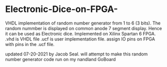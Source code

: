 # Electronic-Dice-on-FPGA-
VHDL implementation of random number generator from 1 to 6 (3 bits). 
The random nummber is displayed on common anode 7 segment display.
Hence it can be used as Electronic dice.
Implemented on Xilinx Spartan 6 FPGA.
.vhd is VHDL file
.ucf is user implementation file. assign IO pins on FPGA with pins in the .ucf file.

updated 07-20-2021 by Jacob Seal.  will attempt to make this random number generator code run on my nandland GoBoard